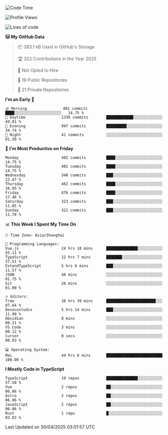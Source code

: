 <!--START_SECTION:waka-->
![Code Time](http://img.shields.io/badge/Code%20Time-3%2C412%20hrs%2029%20mins-blue)

![Profile Views](http://img.shields.io/badge/Profile%20Views-1-blue)

![Lines of code](https://img.shields.io/badge/From%20Hello%20World%20I%27ve%20Written-3.0%20million%20lines%20of%20code-blue)

**🐱 My GitHub Data** 

> 📦 283.1 kB Used in GitHub's Storage 
 > 
> 🏆 322 Contributions in the Year 2025
 > 
> 🚫 Not Opted to Hire
 > 
> 📜 19 Public Repositories 
 > 
> 🔑 21 Private Repositories 
 > 
**I'm an Early 🐤** 

```text
🌞 Morning                402 commits         ████░░░░░░░░░░░░░░░░░░░░░   14.75 % 
🌆 Daytime                1336 commits        ████████████░░░░░░░░░░░░░   49.01 % 
🌃 Evening                947 commits         █████████░░░░░░░░░░░░░░░░   34.74 % 
🌙 Night                  41 commits          ░░░░░░░░░░░░░░░░░░░░░░░░░   01.50 % 
```
📅 **I'm Most Productive on Friday** 

```text
Monday                   402 commits         ████░░░░░░░░░░░░░░░░░░░░░   14.75 % 
Tuesday                  402 commits         ████░░░░░░░░░░░░░░░░░░░░░   14.75 % 
Wednesday                340 commits         ███░░░░░░░░░░░░░░░░░░░░░░   12.47 % 
Thursday                 462 commits         ████░░░░░░░░░░░░░░░░░░░░░   16.95 % 
Friday                   476 commits         ████░░░░░░░░░░░░░░░░░░░░░   17.46 % 
Saturday                 323 commits         ███░░░░░░░░░░░░░░░░░░░░░░   11.85 % 
Sunday                   321 commits         ███░░░░░░░░░░░░░░░░░░░░░░   11.78 % 
```


📊 **This Week I Spent My Time On** 

```text
🕑︎ Time Zone: Asia/Shanghai

💬 Programming Languages: 
Vue.js                   24 hrs 18 mins      ██████████████░░░░░░░░░░░   55.11 % 
TypeScript               12 hrs 7 mins       ███████░░░░░░░░░░░░░░░░░░   27.51 % 
ExtendTypeScript         5 hrs 6 mins        ███░░░░░░░░░░░░░░░░░░░░░░   11.57 % 
JSON                     46 mins             ░░░░░░░░░░░░░░░░░░░░░░░░░   01.75 % 
Git                      26 mins             ░░░░░░░░░░░░░░░░░░░░░░░░░   01.00 % 

🔥 Editors: 
Trae                     38 hrs 39 mins      ██████████████████████░░░   87.64 % 
Devecostudio             5 hrs 14 mins       ███░░░░░░░░░░░░░░░░░░░░░░   11.90 % 
Obsidian                 8 mins              ░░░░░░░░░░░░░░░░░░░░░░░░░   00.31 % 
VS Code                  3 mins              ░░░░░░░░░░░░░░░░░░░░░░░░░   00.12 % 
Cursor                   0 secs              ░░░░░░░░░░░░░░░░░░░░░░░░░   00.03 % 

💻 Operating System: 
Mac                      44 hrs 6 mins       █████████████████████████   100.00 % 
```

**I Mostly Code in TypeScript** 

```text
TypeScript               19 repos            ██████████████░░░░░░░░░░░   57.58 % 
Vue                      2 repos             ██░░░░░░░░░░░░░░░░░░░░░░░   06.06 % 
Astro                    2 repos             ██░░░░░░░░░░░░░░░░░░░░░░░   06.06 % 
JavaScript               2 repos             ██░░░░░░░░░░░░░░░░░░░░░░░   06.06 % 
Rust                     1 repo              █░░░░░░░░░░░░░░░░░░░░░░░░   03.03 % 
```




 Last Updated on 30/04/2025 03:01:57 UTC
<!--END_SECTION:waka-->